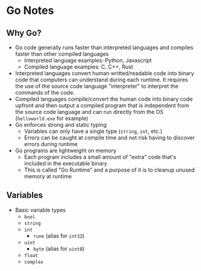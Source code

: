 # Go Notes

## Why Go?
- Go code generally runs faster than interpreted languages and compiles faster than other compiled languages
    - Interpreted language examples: Python, Javascript
    - Compiled language examples: C, C++, Rust
- Interpreted languages convert human writted/readable code into binary code that computers can understand during each runtime. It requires the use of the source code language "interpreter" to interpret the commands of the code.
- Compiled languages compile/convert the human code into binary code upfront and then output a compiled program that is independent from the source code language and can run directly from the OS (`helloworld.exe` for example)
- Go enforces strong and static typing
    - Variables can only have a single type (`string`, `int`, etc.)
    - Errors can be caught at compile time and not risk having to discover errors during runtime
- Go programs are lightweight on memory
    - Each program includes a small amount of "extra" code that's included in the executable binary
    - This is called "Go Runtime" and a purpose of it is to cleanup unused memory at runtime

## Variables
- Basic variable types
    - `bool`
    - `string`
    - `int`
        - `rune` (alias for `int32`)
    - `uint`
        - `byte` (alias for `uint8`)
    - `float`
    - `complex`